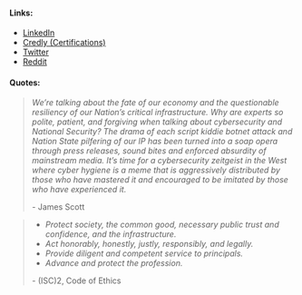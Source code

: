 #### Links:
- [LinkedIn](https://www.linkedin.com/in/snietzsche/)
- [Credly (Certifications)](https://www.credly.com/users/snietzsche/badges)
- [Twitter](https://twitter.com/scnietzsche)
- [Reddit](https://www.reddit.com/user/snietz)

#### Quotes:
> *We’re talking about the fate of our economy and the questionable resiliency of our Nation’s critical infrastructure. Why are experts so polite, patient, and forgiving when talking about cybersecurity and National Security? The drama of each script kiddie botnet attack and Nation State pilfering of our IP has been turned into a soap opera through press releases, sound bites and enforced absurdity of mainstream media. It’s time for a cybersecurity zeitgeist in the West where cyber hygiene is a meme that is aggressively distributed by those who have mastered it and encouraged to be imitated by those who have experienced it.*
> 
> \- James Scott

> - *Protect society, the common good, necessary public trust and confidence, and the infrastructure.*
> - *Act honorably, honestly, justly, responsibly, and legally.*
> - *Provide diligent and competent service to principals.*
> - *Advance and protect the profession.*
> 
> \- (ISC)2, Code of Ethics
